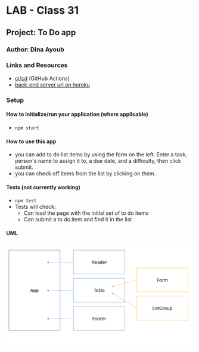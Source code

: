 # LAB - Class 31

## Project: To Do app

### Author: Dina Ayoub

### Links and Resources

- [ci/cd](https://github.com/Dina-401-Advanced-Javascript/todo/actions) (GitHub Actions)
- [back-end server url on heroku](https://dina-todo.herokuapp.com/)

### Setup

#### How to initialize/run your application (where applicable)

- `npm start`

#### How to use this app

- you can add to do list items by using the form on the left. Enter a task, person's name to assign it to, a due date, and a difficulty, then click submit.
- you can check off items from the list by clicking on them.

#### Tests (not currently working)

- `npm test`
- Tests will check:
  - Can load the page with the initial set of to do items
  - Can submit a to do item and find it in the list

#### UML

![UML Diagram](assets/uml.png)
